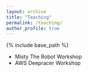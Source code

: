 ```yaml
---
layout: archive
title: "Teaching"
permalink: /teaching/
author_profile: true
---
```


{% include base_path %}

* Misty The Robot Workshop
* AWS Deepracer Workshop